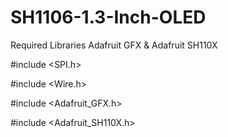 # SH1106-1.3-Inch-OLED

Required Libraries
Adafruit GFX & Adafruit SH110X

#include <SPI.h>

#include <Wire.h>

#include <Adafruit_GFX.h>

#include <Adafruit_SH110X.h>

